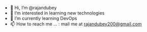 - 👋 Hi, I’m @rajandubey
- 👀 I’m interested in learning new technologies
- 🌱 I’m currently learning DevOps
- 📫 How to reach me ... : mail me at rajandubey200@gmail.com

<!---
rajandubey/rajandubey is a ✨ special ✨ repository because its `README.md` (this file) appears on your GitHub profile.
You can click the Preview link to take a look at your changes.
--->
